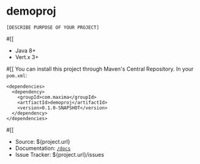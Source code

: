 # demoproj

`[DESCRIBE PURPOSE OF YOUR PROJECT]`

#[[
- Java 8+
- Vert.x 3+

#[[
You can install this project through Maven's Central Repository. In your
`pom.xml`:

```
<dependencies>
  <dependency>
    <groupId>com.maxima</groupId>
    <artfiactId>demoproj</artifactId>
    <version>0.1.0-SNAPSHOT</version>
  </dependency>
</dependencies>
```

#[[
- Source: ${project.url}
- Documentation: [`/docs`](docs/)
- Issue Tracker: ${project.url}/issues